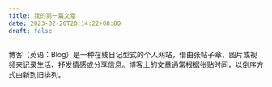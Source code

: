 ```yaml
---
title: 我的第一篇文章
date: 2023-02-20T20:14:22+08:00
draft: false
---
```


博客（英语：Blog）是一种在线日记型式的个人网站，借由张帖子章、图片或视频来记录生活、抒发情感或分享信息。博客上的文章通常根据张贴时间，以倒序方式由新到旧排列。